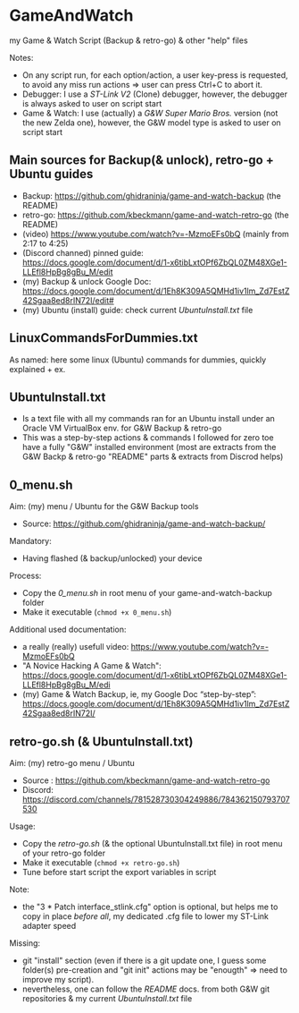 # GameAndWatch
my Game &amp; Watch Script (Backup &amp; retro-go) & other "help" files

Notes:
- On any script run, for each option/action, a user key-press is requested, to avoid any miss run actions => user can press Ctrl+C to abort it.
- Debugger: I use a *ST-Link V2* (Clone) debugger, however, the debugger is always asked to user on script start
- Game & Watch: I use (actually) a *G&W Super Mario Bros.* version (not the new Zelda one), however, the G&W model type is asked to user on script start


## Main sources for Backup(& unlock), retro-go + Ubuntu guides
- Backup: https://github.com/ghidraninja/game-and-watch-backup (the README)
- retro-go: https://github.com/kbeckmann/game-and-watch-retro-go (the README)
- (video) https://www.youtube.com/watch?v=-MzmoEFs0bQ (mainly from 2:17 to 4:25)
- (Discord channed) pinned guide: https://docs.google.com/document/d/1-x6tibLxtOPf6ZbQL0ZM48XGe1-LLEfl8HpBg8gBu_M/edit
- (my) Backup & unlock Google Doc: https://docs.google.com/document/d/1Eh8K309A5QMHd1iv1lm_Zd7EstZ42Sgaa8ed8rIN72I/edit#
- (my) Ubuntu (install) guide: check current _UbuntuInstall.txt_ file


## LinuxCommandsForDummies.txt 
As named: here some linux (Ubuntu) commands for dummies, quickly explained + ex.


## UbuntuInstall.txt
- Is a text file with all my commands ran for an Ubuntu install under an Oracle VM VirtualBox env. for G&W Backup & retro-go
- This was a step-by-step actions & commands I followed for zero toe have a fully "G&W" installed environment (most are extracts from the G&W Backp & retro-go "README" parts & extracts from Discrod helps)



## 0_menu.sh
Aim: (my) menu / Ubuntu for the G&W Backup tools
- Source: https://github.com/ghidraninja/game-and-watch-backup/

Mandatory:
- Having flashed (& backup/unlocked) your device


Process:
- Copy the *0_menu.sh* in root menu of your game-and-watch-backup folder
- Make it executable (`chmod +x 0_menu.sh`)

Additional used documentation:
- a really (really) usefull video: https://www.youtube.com/watch?v=-MzmoEFs0bQ
- "A Novice Hacking A Game & Watch": https://docs.google.com/document/d/1-x6tibLxtOPf6ZbQL0ZM48XGe1-LLEfl8HpBg8gBu_M/edi
- (my) Game & Watch Backup, ie, my Google Doc “step-by-step”: https://docs.google.com/document/d/1Eh8K309A5QMHd1iv1lm_Zd7EstZ42Sgaa8ed8rIN72I/
 

## retro-go.sh (& UbuntuInstall.txt)
Aim: (my) retro-go menu / Ubuntu

- Source : https://github.com/kbeckmann/game-and-watch-retro-go
- Discord: https://discord.com/channels/781528730304249886/784362150793707530

Usage:
- Copy the *retro-go.sh* (& the optional UbuntuInstall.txt file) in root menu of your retro-go folder
- Make it executable (`chmod +x retro-go.sh`)
- Tune before start script the export variables in script

Note:
- the "3 * Patch interface_stlink.cfg" option is optional, but helps me to copy in place _before all_, my dedicated .cfg file to lower my ST-Link adapter speed

Missing:
- git "install" section (even if there is a git update one, I guess some folder(s) pre-creation and "git init" actions may be "enougth" => need to improve my script).
- nevertheless, one can follow the _README_ docs. from both G&W git repositories & my current _UbuntuInstall.txt_ file
